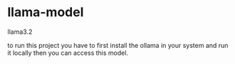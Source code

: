 # llama-model
llama3.2

to run this project you have to first install the ollama in your system and run it locally then you can access this model.


